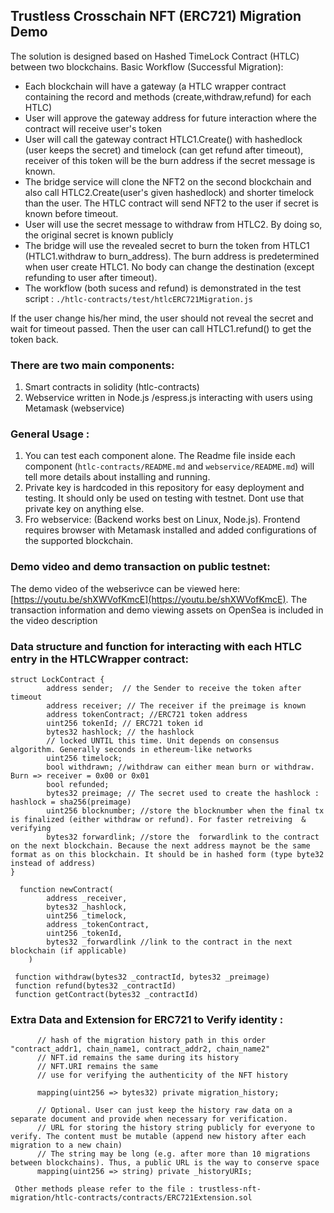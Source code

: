## Trustless Crosschain NFT (ERC721) Migration Demo 
  The solution is designed based on Hashed TimeLock Contract (HTLC) between two blockchains. 
  Basic Workflow (Successful Migration):
  * Each blockchain will have a gateway (a HTLC wrapper contract containing the record and methods (create,withdraw,refund) for each HTLC)
  * User will approve the gateway address for future interaction where the contract will receive user's token
  * User will call the gateway contract HTLC1.Create() with hashedlock (user keeps the secret) and timelock (can get refund after timeout), receiver of this token will be the burn address if the secret message is known.
  * The bridge service will clone the NFT2 on the second blockchain and also call HTLC2.Create(user's given hashedlock) and shorter timelock than the user. The HTLC contract will send NFT2 to the user if secret is known before timeout.
  * User will use the secret message to withdraw from HTLC2. By doing so, the original secret is known publicly
  * The bridge will use the revealed secret to burn the token from HTLC1 (HTLC1.withdraw to burn_address). The burn address is predetermined when user create HTLC1. No body can change the destination (except refunding to user after timeout).
  * The workflow (both sucess and refund) is demonstrated in the test script : `./htlc-contracts/test/htlcERC721Migration.js`

  If the user change his/her mind, the user should not reveal the secret and wait for timeout passed. Then the user can call HTLC1.refund() to get the token back.
### There are two main components: 
  1. Smart contracts in solidity (htlc-contracts)
  2. Webservice written in Node.js /espress.js interacting with users using Metamask (webservice)
### General Usage : 
  1. You can test each component alone. The Readme file inside each component (`htlc-contracts/README.md` and `webservice/README.md`) will tell more details about installing and running. 
  2. Private key is hardcoded in this repository for easy deployment and testing. It should only be used on testing with testnet. Dont use that private key on anything else. 
  3. Fro webservice: (Backend works best on Linux, Node.js). Frontend requires  browser with Metamask installed and added configurations of the supported blockchain.  
  
### Demo video and demo transaction on public testnet: 
  The demo video of the webserivce can be viewed here: [https://youtu.be/shXWVofKmcE](https://youtu.be/shXWVofKmcE). The transaction information and demo viewing assets on OpenSea is included in the video description 
  
  
### Data structure and function for interacting with each HTLC entry in the HTLCWrapper contract: 
```
struct LockContract {
        address sender;  // the Sender to receive the token after timeout 
        address receiver; // The receiver if the preimage is known
        address tokenContract; //ERC721 token address
        uint256 tokenId; // ERC721 token id
        bytes32 hashlock; // the hashlock 
        // locked UNTIL this time. Unit depends on consensus algorithm. Generally seconds in ethereum-like networks
        uint256 timelock;
        bool withdrawn; //withdraw can either mean burn or withdraw. Burn => receiver = 0x00 or 0x01
        bool refunded; 
        bytes32 preimage; // The secret used to create the hashlock : hashlock = sha256(preimage)
        uint256 blocknumber; //store the blocknumber when the final tx is finalized (either withdraw or refund). For faster retreiving  & verifying
        bytes32 forwardlink; //store the  forwardlink to the contract on the next blockchain. Because the next address maynot be the same format as on this blockchain. It should be in hashed form (type byte32 instead of address)
}
```

```
  function newContract(
        address _receiver,
        bytes32 _hashlock,
        uint256 _timelock,
        address _tokenContract,
        uint256 _tokenId,
        bytes32 _forwardlink //link to the contract in the next blockchain (if applicable)
    )
```
```
 function withdraw(bytes32 _contractId, bytes32 _preimage)
 function refund(bytes32 _contractId)
 function getContract(bytes32 _contractId)
```
### Extra Data and Extension for ERC721 to Verify identity : 

```
      // hash of the migration history path in this order "contract_addr1, chain_name1, contract_addr2, chain_name2"
      // NFT.id remains the same during its history
      // NFT.URI remains the same
      // use for verifying the authenticity of the NFT history

      mapping(uint256 => bytes32) private migration_history;

      // Optional. User can just keep the history raw data on a separate document and provide when necessary for verification.
      // URL for storing the history string publicly for everyone to verify. The content must be mutable (append new history after each migration to a new chain)
      // The string may be long (e.g. after more than 10 migrations between blockchains). Thus, a public URL is the way to conserve space
      mapping(uint256 => string) private _historyURIs;
```

```
 Other methods please refer to the file : trustless-nft-migration/htlc-contracts/contracts/ERC721Extension.sol
```
